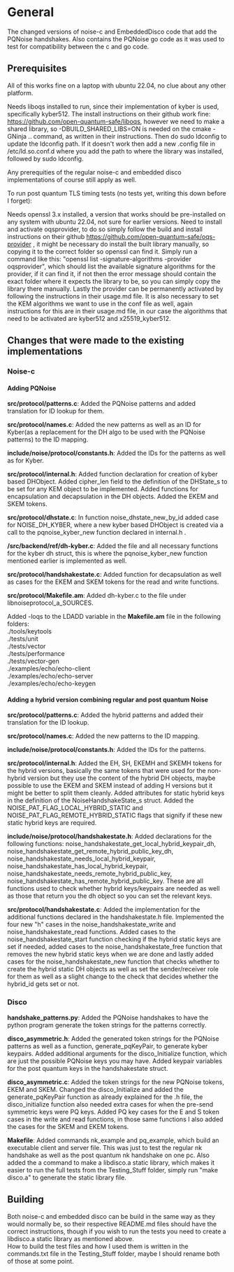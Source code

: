# General
The changed versions of noise-c and EmbeddedDisco code that add the PQNoise handshakes. Also contains the PQNoise go code as it was used to test for compatibility between the c and go code.


## Prerequisites
All of this works fine on a laptop with ubuntu 22.04, no clue about any other platform.

Needs liboqs installed to run, since their implementation of kyber is used, specifically kyber512. The install instructions on their github work fine: https://github.com/open-quantum-safe/liboqs, however we need to make a shared library, so -DBUILD_SHARED_LIBS=ON is needed on the cmake -GNinja .. command, as written in their instructions.
Then do sudo ldconfig to update the ldconfig path. If it doesn't work then add a new .config file in /etc/ld.so.conf.d where you add the path to where the library was installed, followed by sudo ldconfig.

Any prerequities of the regular noise-c and embedded disco implementations of course still apply as well.


To run post quantum TLS timing tests (no tests yet, writing this down before I forget):

Needs openssl 3.x installed, a version that works should be pre-installed on any system with ubuntu 22.04, not sure for earlier versions. 
Need to install and activate oqsprovider, to do so simply follow the build and install instructions on their github https://github.com/open-quantum-safe/oqs-provider , it might be necessary do install the built library manually, so copying it to the correct folder so openssl can find it. Simply run a command like this: "openssl list -signature-algorithms -provider oqsprovider", which should list the available signature algorithms for the provider, if it can find it, if not then the error message should contain the exact folder where it expects the library to be, so you can simply copy the library there manually.
Lastly the provider can be permanently activated by following the instructions in their usage.md file. It is also necessary to set the KEM algorithms we want to use in the conf file as well, again instructions for this are in their usage.md file, in our case the algorithms that need to be activated are kyber512 and x25519_kyber512.




## Changes that were made to the existing implementations


### Noise-c

#### Adding PQNoise

**src/protocol/patterns.c**: Added the PQNoise patterns and added translation for ID lookup for them.

**src/protocol/names.c**: Added the new patterns as well as an ID for Kyber(as a replacement for the DH algo to be used with the PQNoise patterns) to the ID mapping.

**include/noise/protocol/constants.h**: Added the IDs for the patterns as well as for Kyber.

**src/protocol/internal.h**: Added function declaration for creation of kyber based DHObject. Added cipher_len field to the definition of the DHState_s to be set for any KEM object to be implemented. Added functions for encapsulation and decapsulation in the DH objects. Added the EKEM and SKEM tokens.

**src/protocol/dhstate.c**: In function noise_dhstate_new_by_id added case for NOISE_DH_KYBER, where a new kyber based DHObject is created via a call to the pqnoise_kyber_new function declared in internal.h .

**/src/backend/ref/dh-kyber.c**: Added the file and all necessary functions for the kyber dh struct, this is where the pqnoise_kyber_new function mentioned earlier is implemented as well.

**src/protocol/handshakestate.c**: Added function for decapsulation as well as cases for the EKEM and SKEM tokens for the read and write functions.

**src/protocol/Makefile.am**: Added dh-kyber.c to the file under libnoiseprotocol_a_SOURCES.  

Added -loqs to the LDADD variable in the **Makefile.am** file in the following folders:  
										 	./tools/keytools  
											./tests/unit  
											./tests/vector  
											./tests/performance  
											./tests/vector-gen  
											./examples/echo/echo-client  
											./examples/echo/echo-server  
											./examples/echo/echo-keygen  
											
											
#### Adding a hybrid version combining regular and post quantum Noise

**src/protocol/patterns.c**: Added the hybrid patterns and added their translation for the ID lookup.

**src/protocol/names.c**: Added the new patterns to the ID mapping.

**include/noise/protocol/constants.h**: Added the IDs for the patterns.

**src/protocol/internal.h**: Added the EH, SH, EKEMH and SKEMH tokens for the hybrid versions, basically the same tokens that were used for the non-hybrid version but they use the content of the hybrid DH objects, maybe possible to use the EKEM and SKEM instead of adding H versions but it might be better to split them cleanly. Added attributes for static hybrid keys in the definition of the NoiseHandshakeState_s struct. Added the NOISE_PAT_FLAG_LOCAL_HYBRID_STATIC and NOISE_PAT_FLAG_REMOTE_HYBRID_STATIC flags that signify if these new static hybrid keys are required.

**include/noise/protocol/handshakestate.h**: Added declarations for the following functions: noise_handshakestate_get_local_hybrid_keypair_dh, noise_handshakestate_get_remote_hybrid_public_key_dh, noise_handshakestate_needs_local_hybrid_keypair, noise_handshakestate_has_local_hybrid_keypair, noise_handshakestate_needs_remote_hybrid_public_key, noise_handshakestate_has_remote_hybrid_public_key. These are all functions used to check whether hybrid keys/keypairs are needed as well as those that return you the dh object so you can set the relevant keys.

**src/protocol/handshakestate.c**: Added the implementation for the additional functions declared in the handshakestate.h file. Implemented the four new "h" cases in the noise_handshakestate_write and noise_handshakestate_read functions. Added cases to the noise_handshakestate_start function checking if the hybrid static keys are set if needed, added cases to the noise_handshakestate_free function that removes the new hybrid static keys when we are done and lastly added cases for the noise_handshakestate_new function that checks whether to create the hybrid static DH objects as well as set the sender/receiver role for them as well as a slight change to the check that decides whether the hybrid_id gets set or not.


### Disco

**handshake_patterns.py**: Added the PQNoise handshakes to have the python program generate the token strings for the patterns correctly.  

**disco_asymmetric.h**: Added the generated token strings for the PQNoise patterns as well as a function, generate_pqKeyPair, to generate kyber keypairs. Added additional arguments for the disco_Initialize function, which are just the possible PQNoise keys you may have. Added keypair variables for the post quantum keys in the handshakestate struct.
	
**disco_asymmetric.c**: Added the token strings for the new PQNoise tokens, EKEM and SKEM. Changed the disco_Initialize and added the generate_pqKeyPair function as already explained for the .h file, the disco_initialize function also needed extra cases for when the pre-send symmetric keys were PQ keys. Added PQ key cases for the E and S token cases in the write and read functions, in those same functions I also added the cases for the SKEM and EKEM tokens.  

**Makefile**: Added commands nk_example and pq_example, which build an executable client and server file. This was just to test the regular nk handshake as well as the post quantum nk handshake on one pc. Also added the a command to make a libdisco.a static library, which makes it easier to run the full tests from the Testing_Stuff folder, simply run "make disco.a" to generate the static library file.


## Building

Both noise-c and embedded disco can be build in the same way as they would normally be, so their respective README.md files should have the correct instructions, though if you wish to run the tests you need to create a libdisco.a static library as mentioned above.  
How to build the test files and how I used them is written in the commands.txt file in the Testing_Stuff folder, maybe I should rename both of those at some point.  


